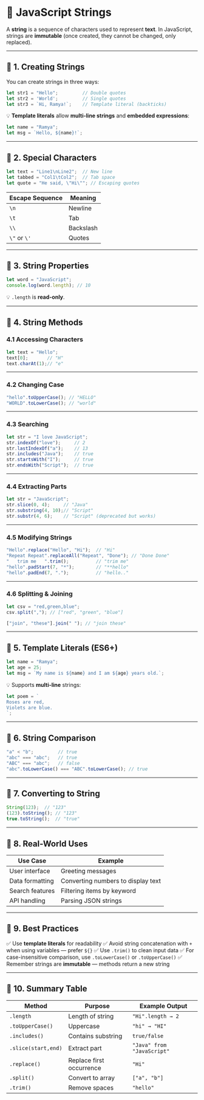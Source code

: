 # 🎯 JavaScript Strings 

A **string** is a sequence of characters used to represent **text**.
In JavaScript, strings are **immutable** (once created, they cannot be changed, only replaced).

---

## 📌 1. Creating Strings

You can create strings in three ways:

```js
let str1 = "Hello";         // Double quotes
let str2 = 'World';         // Single quotes
let str3 = `Hi, Ramya!`;    // Template literal (backticks)
```

💡 **Template literals** allow **multi-line strings** and **embedded expressions**:

```js
let name = "Ramya";
let msg = `Hello, ${name}!`;
```

---

## 📌 2. Special Characters

```js
let text = "Line1\nLine2";  // New line
let tabbed = "Col1\tCol2";  // Tab space
let quote = "He said, \"Hi\""; // Escaping quotes
```

| Escape Sequence | Meaning   |
| --------------- | --------- |
| `\n`            | Newline   |
| `\t`            | Tab       |
| `\\`            | Backslash |
| `\"` or `\'`    | Quotes    |

---

## 📌 3. String Properties

```js
let word = "JavaScript";
console.log(word.length); // 10
```

💡 `.length` is **read-only**.

---

## 📌 4. String Methods

### **4.1 Accessing Characters**

```js
let text = "Hello";
text[0];       // "H"
text.charAt(1);// "e"
```

---

### **4.2 Changing Case**

```js
"hello".toUpperCase(); // "HELLO"
"WORLD".toLowerCase(); // "world"
```

---

### **4.3 Searching**

```js
let str = "I love JavaScript";
str.indexOf("love");     // 2
str.lastIndexOf("a");    // 13
str.includes("Java");    // true
str.startsWith("I");     // true
str.endsWith("Script");  // true
```

---

### **4.4 Extracting Parts**

```js
let str = "JavaScript";
str.slice(0, 4);     // "Java"
str.substring(4, 10);// "Script"
str.substr(4, 6);    // "Script" (deprecated but works)
```

---

### **4.5 Modifying Strings**

```js
"Hello".replace("Hello", "Hi");  // "Hi"
"Repeat Repeat".replaceAll("Repeat", "Done"); // "Done Done"
"   trim me   ".trim();          // "trim me"
"hello".padStart(7, "*");        // "**hello"
"hello".padEnd(7, ".");          // "hello.."
```

---

### **4.6 Splitting & Joining**

```js
let csv = "red,green,blue";
csv.split(","); // ["red", "green", "blue"]

["join", "these"].join(" "); // "join these"
```

---

## 📌 5. Template Literals (ES6+)

```js
let name = "Ramya";
let age = 25;
let msg = `My name is ${name} and I am ${age} years old.`;
```

💡 Supports **multi-line** strings:

```js
let poem = `
Roses are red,
Violets are blue.
`;
```

---

## 📌 6. String Comparison

```js
"a" < "b";         // true
"abc" === "abc";   // true
"ABC" === "abc";   // false
"abc".toLowerCase() === "ABC".toLowerCase(); // true
```

---

## 📌 7. Converting to String

```js
String(123);  // "123"
(123).toString(); // "123"
true.toString();  // "true"
```

---

## 📌 8. Real-World Uses

| Use Case        | Example                            |
| --------------- | ---------------------------------- |
| User interface  | Greeting messages                  |
| Data formatting | Converting numbers to display text |
| Search features | Filtering items by keyword         |
| API handling    | Parsing JSON strings               |

---

## 📌 9. Best Practices

✅ Use **template literals** for readability
✅ Avoid string concatenation with `+` when using variables — prefer `${}`
✅ Use `.trim()` to clean input data
✅ For case-insensitive comparison, use `.toLowerCase()` or `.toUpperCase()`
✅ Remember strings are **immutable** — methods return a new string

---

## 📌 10. Summary Table

| Method              | Purpose                  | Example Output             |
| ------------------- | ------------------------ | -------------------------- |
| `.length`           | Length of string         | `"Hi".length → 2`          |
| `.toUpperCase()`    | Uppercase                | `"hi" → "HI"`              |
| `.includes()`       | Contains substring       | `true/false`               |
| `.slice(start,end)` | Extract part             | `"Java" from "JavaScript"` |
| `.replace()`        | Replace first occurrence | `"Hi"`                     |
| `.split()`          | Convert to array         | `["a", "b"]`               |
| `.trim()`           | Remove spaces            | `"hello"`                  |
